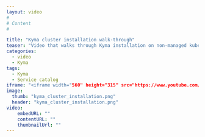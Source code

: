 ```yaml
---
layout: video
#
# Content
#

title: "Kyma cluster installation walk-through"
teaser: "Video that walks through Kyma installation on non-managed kubernetes cluster. Poviding some basic hints on installation configuration, process and troubleshooting. Prepared as part of talk 'Cloud Lego with Kyma'."
categories:
  - video
  - Kyma
tags:
  - Kyma
  - Service catalog
iframe: "<iframe width="560" height="315" src="https://www.youtube.com/embed/uKvqwj_3bMA" frameborder="0" allow="accelerometer; autoplay; encrypted-media; gyroscope; picture-in-picture" allowfullscreen></iframe>"
image:
  thumb: "kyma_cluster_installation.png"
  header: "kyma_cluster_installation.png"
video:
    embedURL: ""
    contentURL: ""
    thumbnailUrl: ""
---
```

